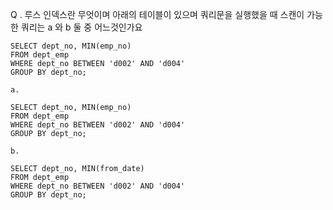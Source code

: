 Q . 루스 인덱스란 무엇이며 아래의 테이블이 있으며 쿼리문을 실행했을 때 스캔이 가능한 쿼리는 a 와 b 둘 중 어느것인가요

```
SELECT dept_no, MIN(emp_no)
FROM dept_emp
WHERE dept_no BETWEEN 'd002' AND 'd004'
GROUP BY dept_no;

```

```
a.

SELECT dept_no, MIN(emp_no)
FROM dept_emp
WHERE dept_no BETWEEN 'd002' AND 'd004'
GROUP BY dept_no;

```

```
b.

SELECT dept_no, MIN(from_date)
FROM dept_emp
WHERE dept_no BETWEEN 'd002' AND 'd004'
GROUP BY dept_no;

```
